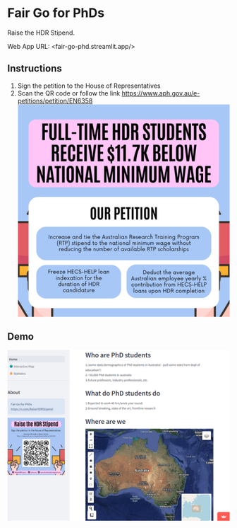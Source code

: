 # Fair Go for PhDs

Raise the HDR Stipend.

Web App URL: <fair-go-phd.streamlit.app/>

## Instructions

1. Sign the petition to the House of Representatives
2. Scan the QR code or follow the link <https://www.aph.gov.au/e-petitions/petition/EN6358>
![petition_fairGoPhD](https://github.com/LNSOTOM/fair_go_phd/blob/main/assets/instagram_2.png)


## Demo


![demo_fairGoPhD](https://github.com/LNSOTOM/fair_go_phd/blob/main/assets/demo_fairGoPhD.png)
